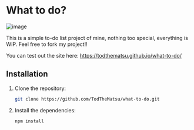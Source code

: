 # What to do?
![image](https://github.com/user-attachments/assets/6131c2f2-f49b-44de-b4a0-f61e95413622)


This is a simple to-do list project of mine, nothing too special, everything is WIP.
Feel free to fork my project!!


You can test out the site here:
https://todthematsu.github.io/what-to-do/

## Installation

1. Clone the repository:
   ```bash
   git clone https://github.com/TodTheMatsu/what-to-do.git
   ```

2. Install the dependencies:
   ```bash
   npm install
   ```
